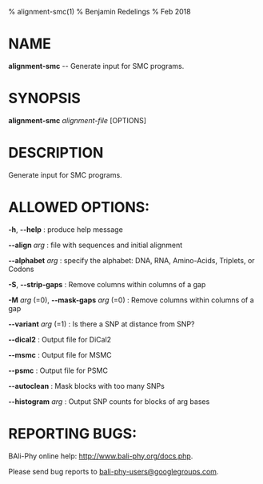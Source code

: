 % alignment-smc(1)
% Benjamin Redelings
% Feb 2018

# NAME

**alignment-smc** -- Generate input for SMC programs.

# SYNOPSIS

**alignment-smc** _alignment-file_ [OPTIONS]

# DESCRIPTION

Generate input for SMC programs.

# ALLOWED OPTIONS:
**-h**, **--help**
: produce help message

**--align** _arg_
: file with sequences and initial alignment

**--alphabet** _arg_
: specify the alphabet: DNA, RNA, Amino-Acids, Triplets, or Codons

**-S**, **--strip-gaps**
: Remove columns within <arg> columns of a gap

**-M** _arg_ (=0), **--mask-gaps** _arg_ (=0)
: Remove columns within <arg> columns of a gap

**--variant** _arg_ (=1)
: Is there a SNP at distance <arg> from SNP?

**--dical2**
: Output file for DiCal2

**--msmc**
: Output file for MSMC

**--psmc**
: Output file for PSMC

**--autoclean**
: Mask blocks with too many SNPs

**--histogram** _arg_
: Output SNP counts for blocks of arg bases


# REPORTING BUGS:
 BAli-Phy online help: <http://www.bali-phy.org/docs.php>.

Please send bug reports to <bali-phy-users@googlegroups.com>.

